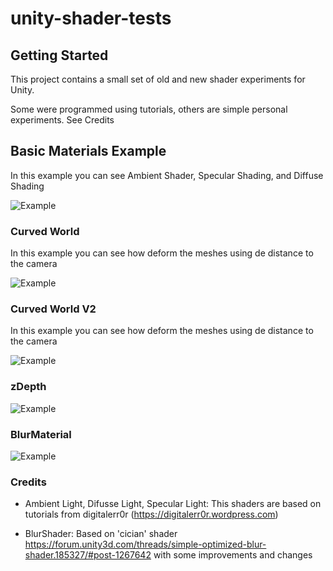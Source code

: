 # unity-shader-tests

## Getting Started

This project contains a small set of old and new shader experiments for Unity.

Some were programmed using tutorials, others are simple personal experiments. See Credits

## Basic Materials Example

In this example you can see Ambient Shader, Specular Shading, and Diffuse Shading


 ![Example](https://i.imgur.com/DxhGTov.png)

### Curved World

In this example you can see how deform the meshes using de distance to the camera

 ![Example](https://i.imgur.com/aZkVDUq.png)

### Curved World V2

In this example you can see how deform the meshes using de distance to the camera

 ![Example](https://i.imgur.com/SkdP9om.png)

### zDepth

 ![Example](https://i.imgur.com/np2QUqJ.png)

### BlurMaterial

 ![Example](https://i.imgur.com/VVPNNNW.png)



### Credits

 * Ambient Light, Difusse Light, Specular Light: This shaders are based on tutorials from digitalerr0r (https://digitalerr0r.wordpress.com)

 * BlurShader: Based on 'cician' shader https://forum.unity3d.com/threads/simple-optimized-blur-shader.185327/#post-1267642 with some improvements and changes


